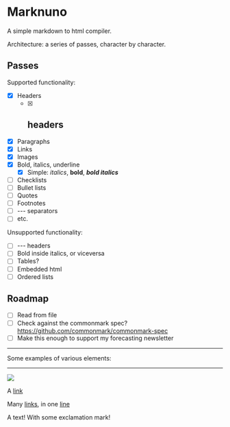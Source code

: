 # Marknuno

A simple markdown to html compiler.

Architecture: a series of passes, character by character.

## Passes

Supported functionality:

- [x] Headers
  - [x] ## headers
- [x] Paragraphs
- [x] Links
- [x] Images
- [x] Bold, italics, underline
  - [x] Simple: *italics*, **bold**, ***bold italics***
- [ ] Checklists
- [ ] Bullet lists
- [ ] Quotes
- [ ] Footnotes
- [ ] --- separators
- [ ] etc.

Unsupported functionality:

- [ ] --- headers
- [ ] Bold inside italics, or viceversa
- [ ] Tables?
- [ ] Embedded html
- [ ] Ordered lists

## Roadmap 

- [ ] Read from file
- [ ] Check against the commonmark spec? <https://github.com/commonmark/commonmark-spec>
- [ ] Make this enough to support my forecasting newsletter

---

Some examples of various elements:

---

![](https://gatitos.nunosempere.com)

A [link](https://example.com)

Many [links](https://example.com), in one [line](https://test.com)

A text! With some exclamation mark! 
